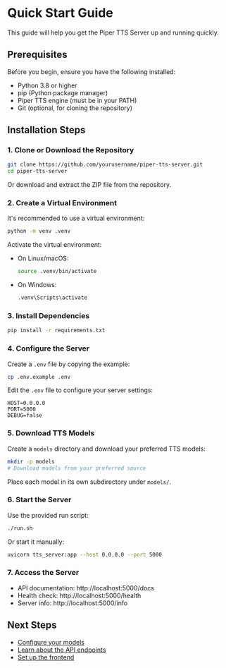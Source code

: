 # Quick Start Guide

This guide will help you get the Piper TTS Server up and running quickly.

## Prerequisites

Before you begin, ensure you have the following installed:

- Python 3.8 or higher
- pip (Python package manager)
- Piper TTS engine (must be in your PATH)
- Git (optional, for cloning the repository)

## Installation Steps

### 1. Clone or Download the Repository

```bash
git clone https://github.com/yourusername/piper-tts-server.git
cd piper-tts-server
```

Or download and extract the ZIP file from the repository.

### 2. Create a Virtual Environment

It's recommended to use a virtual environment:

```bash
python -m venv .venv
```

Activate the virtual environment:

- On Linux/macOS:
  ```bash
  source .venv/bin/activate
  ```
- On Windows:
  ```bash
  .venv\Scripts\activate
  ```

### 3. Install Dependencies

```bash
pip install -r requirements.txt
```

### 4. Configure the Server

Create a `.env` file by copying the example:

```bash
cp .env.example .env
```

Edit the `.env` file to configure your server settings:

```
HOST=0.0.0.0
PORT=5000
DEBUG=false
```

### 5. Download TTS Models

Create a `models` directory and download your preferred TTS models:

```bash
mkdir -p models
# Download models from your preferred source
```

Place each model in its own subdirectory under `models/`.

### 6. Start the Server

Use the provided run script:

```bash
./run.sh
```

Or start it manually:

```bash
uvicorn tts_server:app --host 0.0.0.0 --port 5000
```

### 7. Access the Server

- API documentation: http://localhost:5000/docs
- Health check: http://localhost:5000/health
- Server info: http://localhost:5000/info

## Next Steps

- [Configure your models](../configuration/models.md)
- [Learn about the API endpoints](../api/endpoints.md)
- [Set up the frontend](../frontend/usage.md)
